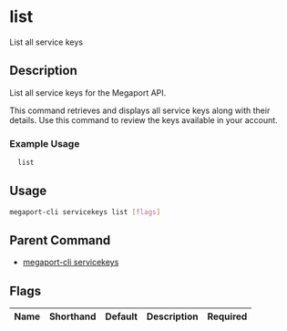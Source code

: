 # list

List all service keys

## Description

List all service keys for the Megaport API.

This command retrieves and displays all service keys along with their details. Use this command to review the keys available in your account.

### Example Usage

```sh
  list
```

## Usage

```sh
megaport-cli servicekeys list [flags]
```


## Parent Command

* [megaport-cli servicekeys](megaport-cli_servicekeys.md)


## Flags

| Name | Shorthand | Default | Description | Required |
|------|-----------|---------|-------------|----------|


